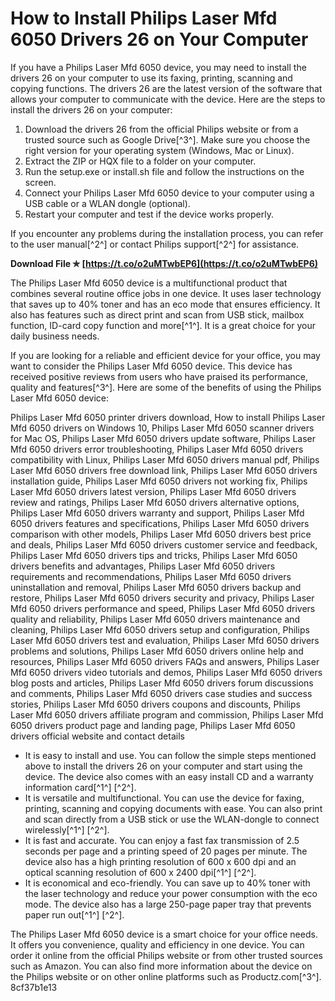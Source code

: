 
 
# How to Install Philips Laser Mfd 6050 Drivers 26 on Your Computer
 
If you have a Philips Laser Mfd 6050 device, you may need to install the drivers 26 on your computer to use its faxing, printing, scanning and copying functions. The drivers 26 are the latest version of the software that allows your computer to communicate with the device. Here are the steps to install the drivers 26 on your computer:
 
1. Download the drivers 26 from the official Philips website or from a trusted source such as Google Drive[^3^]. Make sure you choose the right version for your operating system (Windows, Mac or Linux).
2. Extract the ZIP or HQX file to a folder on your computer.
3. Run the setup.exe or install.sh file and follow the instructions on the screen.
4. Connect your Philips Laser Mfd 6050 device to your computer using a USB cable or a WLAN dongle (optional).
5. Restart your computer and test if the device works properly.

If you encounter any problems during the installation process, you can refer to the user manual[^2^] or contact Philips support[^2^] for assistance.
 
**Download File ✯ [https://t.co/o2uMTwbEP6](https://t.co/o2uMTwbEP6)**


 
The Philips Laser Mfd 6050 device is a multifunctional product that combines several routine office jobs in one device. It uses laser technology that saves up to 40% toner and has an eco mode that ensures efficiency. It also has features such as direct print and scan from USB stick, mailbox function, ID-card copy function and more[^1^]. It is a great choice for your daily business needs.
  
If you are looking for a reliable and efficient device for your office, you may want to consider the Philips Laser Mfd 6050 device. This device has received positive reviews from users who have praised its performance, quality and features[^3^]. Here are some of the benefits of using the Philips Laser Mfd 6050 device:
 
Philips Laser Mfd 6050 printer drivers download,  How to install Philips Laser Mfd 6050 drivers on Windows 10,  Philips Laser Mfd 6050 scanner drivers for Mac OS,  Philips Laser Mfd 6050 drivers update software,  Philips Laser Mfd 6050 drivers error troubleshooting,  Philips Laser Mfd 6050 drivers compatibility with Linux,  Philips Laser Mfd 6050 drivers manual pdf,  Philips Laser Mfd 6050 drivers free download link,  Philips Laser Mfd 6050 drivers installation guide,  Philips Laser Mfd 6050 drivers not working fix,  Philips Laser Mfd 6050 drivers latest version,  Philips Laser Mfd 6050 drivers review and ratings,  Philips Laser Mfd 6050 drivers alternative options,  Philips Laser Mfd 6050 drivers warranty and support,  Philips Laser Mfd 6050 drivers features and specifications,  Philips Laser Mfd 6050 drivers comparison with other models,  Philips Laser Mfd 6050 drivers best price and deals,  Philips Laser Mfd 6050 drivers customer service and feedback,  Philips Laser Mfd 6050 drivers tips and tricks,  Philips Laser Mfd 6050 drivers benefits and advantages,  Philips Laser Mfd 6050 drivers requirements and recommendations,  Philips Laser Mfd 6050 drivers uninstallation and removal,  Philips Laser Mfd 6050 drivers backup and restore,  Philips Laser Mfd 6050 drivers security and privacy,  Philips Laser Mfd 6050 drivers performance and speed,  Philips Laser Mfd 6050 drivers quality and reliability,  Philips Laser Mfd 6050 drivers maintenance and cleaning,  Philips Laser Mfd 6050 drivers setup and configuration,  Philips Laser Mfd 6050 drivers test and evaluation,  Philips Laser Mfd 6050 drivers problems and solutions,  Philips Laser Mfd 6050 drivers online help and resources,  Philips Laser Mfd 6050 drivers FAQs and answers,  Philips Laser Mfd 6050 drivers video tutorials and demos,  Philips Laser Mfd 6050 drivers blog posts and articles,  Philips Laser Mfd 6050 drivers forum discussions and comments,  Philips Laser Mfd 6050 drivers case studies and success stories,  Philips Laser Mfd 6050 drivers coupons and discounts,  Philips Laser Mfd 6050 drivers affiliate program and commission,  Philips Laser Mfd 6050 drivers product page and landing page,  Philips Laser Mfd 6050 drivers official website and contact details

- It is easy to install and use. You can follow the simple steps mentioned above to install the drivers 26 on your computer and start using the device. The device also comes with an easy install CD and a warranty information card[^1^] [^2^].
- It is versatile and multifunctional. You can use the device for faxing, printing, scanning and copying documents with ease. You can also print and scan directly from a USB stick or use the WLAN-dongle to connect wirelessly[^1^] [^2^].
- It is fast and accurate. You can enjoy a fast fax transmission of 2.5 seconds per page and a printing speed of 20 pages per minute. The device also has a high printing resolution of 600 x 600 dpi and an optical scanning resolution of 600 x 2400 dpi[^1^] [^2^].
- It is economical and eco-friendly. You can save up to 40% toner with the laser technology and reduce your power consumption with the eco mode. The device also has a large 250-page paper tray that prevents paper run out[^1^] [^2^].

The Philips Laser Mfd 6050 device is a smart choice for your office needs. It offers you convenience, quality and efficiency in one device. You can order it online from the official Philips website or from other trusted sources such as Amazon. You can also find more information about the device on the Philips website or on other online platforms such as Productz.com[^3^].
 8cf37b1e13
 
